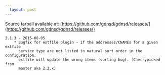 ```yaml
---
  layout: post
---
```


Source tarball available at:
[https://github.com/gdnsd/gdnsd/releases/](https://github.com/gdnsd/gdnsd/releases/)

    2.1.3 - 2015-08-05
        * Bugfix for extfile plugin - if the addresses/CNAMEs for a given extfile
          service_type are not listed in natural sort order in the configuration,
          extfile will update the wrong items (sorting bug). (Cherrypicked from
          master aka 2.2.x)
